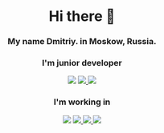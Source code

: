 <div align="center">
     <h1>Hi there 👋</h1>
<h3> My name Dmitriy. in Moskow, Russia.</h3>
     <h3>I'm junior developer</h3>

<p>
      <img src ="https://img.shields.io/badge/вконтакте-%232E87FB.svg?&style=for-the-badge&logo=vk&logoColor=white"/>     
     <a href = "https://web.telegram.org/z/">
          </a>
          <a href = "https://t.me/+dsp3ddb92o8yMjEy">
               <img src ="https://img.shields.io/badge/Telegram-2CA5E0?style=for-the-badge&logo=telegram&logoColor=white"/>
          </a>
     <img src ="https://img.shields.io/badge/WhatsApp-25D366?style=for-the-badge&logo=whatsapp&logoColor=white"/>
      <a href = "https://web.telegram.org/z/">
          </a>
     <h3>I'm working in</h3>
     <p> 
    <img src = "https://img.shields.io/badge/HTML5-E34F26?style=for-the-badge&logo=html5&logoColor=white"/>
          <a href="">
          <img src = "https://img.shields.io/badge/CSS3-1572B6?style=for-the-badge&logo=css3&logoColor=white"/>
          <img src = "https://img.shields.io/badge/JavaScript-323330?style=for-the-badge&logo=javascript&logoColor=F7DF1E"/>
          <img src = "https://img.shields.io/badge/C%23-239120?style=for-the-badge&logo=c-sharp&logoColor=white"/>
     </p>
</div>

<!--
**Chert166/Chert166** is a ✨ _special_ ✨ repository because its `README.md` (this file) appears on your GitHub profile.

Here are some ideas to get you started:

- 🔭 I’m currently working on ...
- 🌱 I’m currently learning ...
- 👯 I’m looking to collaborate on ...
- 🤔 I’m looking for help with ...
- 💬 Ask me about ...
- 📫 How to reach me: ...
- 😄 Pronouns: ...
- ⚡ Fun fact: ...
-->
